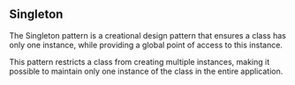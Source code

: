 ﻿## Singleton

The Singleton pattern is a creational design pattern that ensures a class has only one instance, while providing a global point of access to this instance. 

This pattern restricts a class from creating multiple instances, making it possible to maintain only one instance of the class in the entire application.